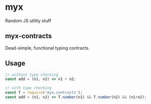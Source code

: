 # myx

Random JS utility stuff

## myx-contracts

Dead-simple, functional typing contracts.

## Usage

```js
// without type checking
const add = (n1, n2) => n1 + n2;

// with type checking
const T = require('myx.contracts');
const add = (n1, n2) => T.number(n1) && T.number(n2) && (n1+n2);
```
